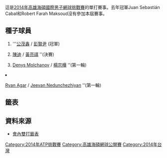 這是[2014年高雄海碩國際男子網球挑戰賽](../Page/2014年高雄海碩國際男子網球挑戰賽.md "wikilink")的單打賽事。去年冠軍Juan Sebastián Cabal和Robert Farah Maksoud沒有參加本屆賽事。

## 種子球員

1.  '''[公茂鑫](../Page/公茂鑫.md "wikilink") /  [彭賢尹](../Page/彭賢尹.md "wikilink") (冠軍)

2.  [陳迪](../Page/陳迪_\(網球運動員\).md "wikilink") /  [黃亮祺](../Page/黃亮祺.md "wikilink") ''(決賽)

<!-- end list -->

3.  [Denys Molchanov](https://zh.wikipedia.org/wiki/Denys_Molchanov "wikilink") /  [楊宗樺](../Page/楊宗樺.md "wikilink") ''(第一輪)

<li>

[Ryan Agar](https://zh.wikipedia.org/wiki/Ryan_Agar "wikilink") /  [Jeevan Nedunchezhiyan](https://zh.wikipedia.org/wiki/Jeevan_Nedunchezhiyan "wikilink") ''(第一輪)

## 籤表

## 資料來源

  - [會內雙打籤表](http://www.atpworldtour.com/posting/2014/6490/mdd.pdf)

[Category:2014年ATP挑戰賽](https://zh.wikipedia.org/wiki/Category:2014年ATP挑戰賽 "wikilink") [Category:高雄海碩網球公開賽](https://zh.wikipedia.org/wiki/Category:高雄海碩網球公開賽 "wikilink") [Category:2014年台灣](https://zh.wikipedia.org/wiki/Category:2014年台灣 "wikilink")